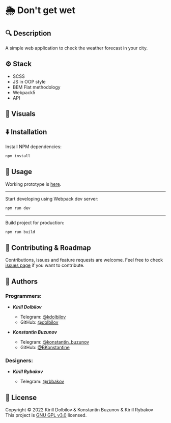 # 🌦 Don't get wet

<!-- BADGES HERE -->

## 🔍 **Description**

A simple web application to check the weather forecast in your city.

## ⚙ **Stack**

- SCSS
- JS in OOP style
- BEM Flat methodology
- Webpack5
- API

## 👀 **Visuals**

<!-- [Screenshot of main page](https://i.imgur.com/p56nbXm.png) -->

## ⬇️ **Installation**

Install NPM dependencies:

```sh
npm install
```

## 🚀 **Usage**

Working prototype is [here](https://dolbilov.github.io/dont-get-wet/).

<hr>

Start developing using Webpack dev server:

```sh
npm run dev
```

<hr>

Build project for production:

```sh
npm run build
```

## 🤝 **Contributing & Roadmap**

Contributions, issues and feature requests are welcome.
Feel free to check [issues page](https://github.com/dolbilov/dont-get-wet/issues) if you want to contribute.

## 👤 **Authors**

### Programmers:

- **_Kirill Dolbilov_**

  - Telegram: [@kdolbilov](https://t.me/kdolbilov)
  - GitHub: [@dolbilov](https://github.com/dolbilov)

- **_Konstantin Buzunov_**

  - Telegram: [@konstantin_buzunov](https://t.me/konstantin_buzunov)
  - GitHub: [@BKonstantine](https://github.com/BKonstantine)

### Designers:

- **_Kirill Rybakov_**

  - Telegram: [@rbbakov](https://t.me/rbbakov)

## 📝 **License**

Copyright &copy; 2022 Kirill Dolbilov & Konstantin Buzunov & Kirill Rybakov  
This project is [GNU GPL v3.0](https://github.com/dolbilov/dont-get-wet/blob/main/LICENSE) licensed.
